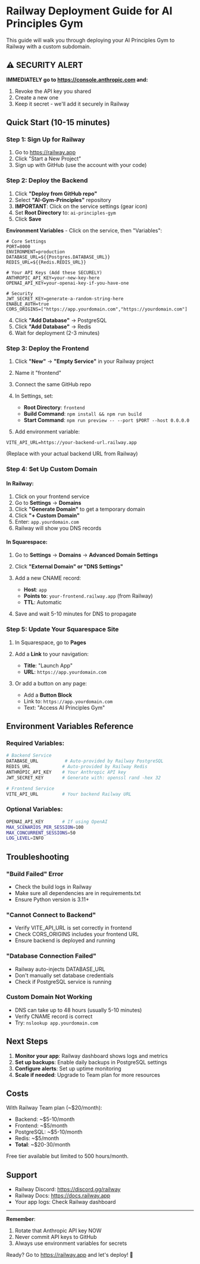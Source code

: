 # Railway Deployment Guide for AI Principles Gym

This guide will walk you through deploying your AI Principles Gym to Railway with a custom subdomain.

## ⚠️ SECURITY ALERT
**IMMEDIATELY go to https://console.anthropic.com and:**
1. Revoke the API key you shared
2. Create a new one
3. Keep it secret - we'll add it securely in Railway

## Quick Start (10-15 minutes)

### Step 1: Sign Up for Railway
1. Go to https://railway.app
2. Click "Start a New Project"
3. Sign up with GitHub (use the account with your code)

### Step 2: Deploy the Backend

1. Click **"Deploy from GitHub repo"**
2. Select **"AI-Gym-Principles"** repository
3. **IMPORTANT**: Click on the service settings (gear icon)
4. Set **Root Directory** to: `ai-principles-gym`
5. Click **Save**

**Environment Variables** - Click on the service, then "Variables":
```
# Core Settings
PORT=8000
ENVIRONMENT=production
DATABASE_URL=${{Postgres.DATABASE_URL}}
REDIS_URL=${{Redis.REDIS_URL}}

# Your API Keys (Add these SECURELY)
ANTHROPIC_API_KEY=your-new-key-here
OPENAI_API_KEY=your-openai-key-if-you-have-one

# Security
JWT_SECRET_KEY=generate-a-random-string-here
ENABLE_AUTH=true
CORS_ORIGINS=["https://app.yourdomain.com","https://yourdomain.com"]
```

4. Click **"Add Database"** → PostgreSQL
5. Click **"Add Database"** → Redis
6. Wait for deployment (2-3 minutes)

### Step 3: Deploy the Frontend

1. Click **"New"** → **"Empty Service"** in your Railway project
2. Name it "frontend"
3. Connect the same GitHub repo
4. In Settings, set:
   - **Root Directory**: `frontend`
   - **Build Command**: `npm install && npm run build`
   - **Start Command**: `npm run preview -- --port $PORT --host 0.0.0.0`

5. Add environment variable:
```
VITE_API_URL=https://your-backend-url.railway.app
```
(Replace with your actual backend URL from Railway)

### Step 4: Set Up Custom Domain

#### In Railway:
1. Click on your frontend service
2. Go to **Settings** → **Domains**
3. Click **"Generate Domain"** to get a temporary domain
4. Click **"+ Custom Domain"**
5. Enter: `app.yourdomain.com`
6. Railway will show you DNS records

#### In Squarespace:
1. Go to **Settings** → **Domains** → **Advanced Domain Settings**
2. Click **"External Domain" or "DNS Settings"**
3. Add a new CNAME record:
   - **Host**: `app`
   - **Points to**: `your-frontend.railway.app` (from Railway)
   - **TTL**: Automatic

4. Save and wait 5-10 minutes for DNS to propagate

### Step 5: Update Your Squarespace Site

1. In Squarespace, go to **Pages**
2. Add a **Link** to your navigation:
   - **Title**: "Launch App"
   - **URL**: `https://app.yourdomain.com`

3. Or add a button on any page:
   - Add a **Button Block**
   - Link to: `https://app.yourdomain.com`
   - Text: "Access AI Principles Gym"

## Environment Variables Reference

### Required Variables:
```bash
# Backend Service
DATABASE_URL          # Auto-provided by Railway PostgreSQL
REDIS_URL            # Auto-provided by Railway Redis
ANTHROPIC_API_KEY    # Your Anthropic API key
JWT_SECRET_KEY       # Generate with: openssl rand -hex 32

# Frontend Service  
VITE_API_URL         # Your backend Railway URL
```

### Optional Variables:
```bash
OPENAI_API_KEY       # If using OpenAI
MAX_SCENARIOS_PER_SESSION=100
MAX_CONCURRENT_SESSIONS=50
LOG_LEVEL=INFO
```

## Troubleshooting

### "Build Failed" Error
- Check the build logs in Railway
- Make sure all dependencies are in requirements.txt
- Ensure Python version is 3.11+

### "Cannot Connect to Backend"
- Verify VITE_API_URL is set correctly in frontend
- Check CORS_ORIGINS includes your frontend URL
- Ensure backend is deployed and running

### "Database Connection Failed"
- Railway auto-injects DATABASE_URL
- Don't manually set database credentials
- Check if PostgreSQL service is running

### Custom Domain Not Working
- DNS can take up to 48 hours (usually 5-10 minutes)
- Verify CNAME record is correct
- Try: `nslookup app.yourdomain.com`

## Next Steps

1. **Monitor your app**: Railway dashboard shows logs and metrics
2. **Set up backups**: Enable daily backups in PostgreSQL settings
3. **Configure alerts**: Set up uptime monitoring
4. **Scale if needed**: Upgrade to Team plan for more resources

## Costs

With Railway Team plan (~$20/month):
- Backend: ~$5-10/month
- Frontend: ~$5/month  
- PostgreSQL: ~$5-10/month
- Redis: ~$5/month
- **Total**: ~$20-30/month

Free tier available but limited to 500 hours/month.

## Support

- Railway Discord: https://discord.gg/railway
- Railway Docs: https://docs.railway.app
- Your app logs: Check Railway dashboard

---

**Remember**: 
1. Rotate that Anthropic API key NOW
2. Never commit API keys to GitHub
3. Always use environment variables for secrets

Ready? Go to https://railway.app and let's deploy! 🚀
